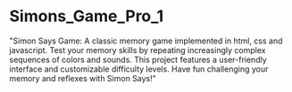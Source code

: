 # Simons_Game_Pro_1
"Simon Says Game: A classic memory game implemented in html, css and javascript. Test your memory skills by repeating increasingly complex sequences of colors and sounds. This project features a user-friendly interface and customizable difficulty levels. Have fun challenging your memory and reflexes with Simon Says!"




